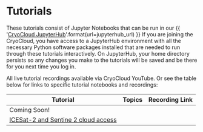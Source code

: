 # Tutorials

These tutorials consist of Jupyter Notebooks that can be run in our
{{ '[CryoCloud JupyterHub]({url})'.format(url=jupyterhub_url) }}
If you are joining the CryoCloud, you have access to a JupyterHub environment
with all the necessary Python software packages installed that are needed to run
through these tutorials interactively. On JupyterHub, your home directory persists
so any changes you make to the tutorials will be saved and be there for you next
time you log in.

All live tutorial recordings available via CryoCloud YouTube. Or see the table below for links to specific tutorial notebooks and recordings:


| Tutorial | Topics | Recording Link |
| ---  | --- | --- |
| Coming Soon! |
| [ICESat-2 and Sentine 2 cloud access](https://github.com/CryoInTheCloud/CryoCloudWebsite/blob/main/book/tutorials/IS2_cloud_data_integration2.ipynb) |
